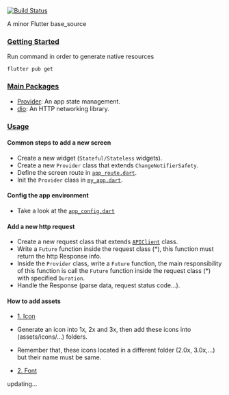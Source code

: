 [![Build Status](https://github.com/dart-lang/usage/workflows/Dart/badge.svg)](https://github.com/dart-lang/usage/actions)

A minor Flutter base_source

### [Getting Started](#gettingstarted)
Run command in order to generate native resources
```
flutter pub get
```

### [Main Packages](#packages)
  *  [Provider](https://pub.dev/packages/provider): An app state management.
  *  [dio](https://pub.dev/packages/dio): An HTTP networking library.

### [Usage](usage)

#### Common steps to add a new screen
* Create a new widget (`Stateful/Stateless` widgets).
* Create a new `Provider` class that extends `ChangeNotifierSafety`.
* Define the screen route in [`app_route.dart`](https://github.com/dubydu/flut_tour/blob/master/lib/utils/app_route.dart).
* Init the `Provider` class in [`my_app.dart`](https://github.com/dubydu/flut_tour/blob/master/lib/my_app.dart).

#### Config the app environment
* Take a look at the [`app_config.dart`](https://github.com/dubydu/flut_tour/blob/master/lib/utils/app_config.dart)

#### Add a new http request
* Create a new request class that extends [`APIClient`](https://github.com/dubydu/flut_tour/blob/master/lib/services/api/api_client.dart) class.
* Write a `Future` function inside the request class (*), this function must return the http Response info.
* Inside the `Provider` class, write a `Future` function, the main responsibility of this function is call the `Future` function inside the request class (*) with specified `Duration`.
* Handle the Response (parse data, request status code...).

#### How to add assets

* [1. Icon](https://github.com/dubydu/flut_tour/tree/master/assets/app/icons)

* Generate an icon into 1x, 2x and 3x, then add these icons into (assets/icons/…) folders.
* Remember that, these icons located in a different folder (2.0x, 3.0x,...) but their name must be same.

* [2. Font]()

updating...
